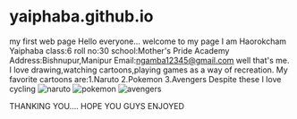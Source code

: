 # yaiphaba.github.io
my first web page
Hello everyone...
welcome to my page
I am Haorokcham Yaiphaba
class:6
roll no:30
school:Mother's Pride Academy
Address:Bishnupur,Manipur
Email:ngamba12345@gmail.com
well that's me.
I love drawing,watching cartoons,playing games as a way of recreation.
My favorite cartoons are:1.Naruto 2.Pokemon 3.Avengers
Despite these I love cycling
![naruto](https://comicbook.com/anime/news/boruto-better-worse-naruto-shippuden-anime-manga/#1.jpg)
![pokemon](https://factsd.com/pokemon-facts/.jpg)
![avengers](https://www.britannica.com/topic/the-Avengers-superhero-team.jpg)

THANKING YOU....
HOPE YOU GUYS ENJOYED
